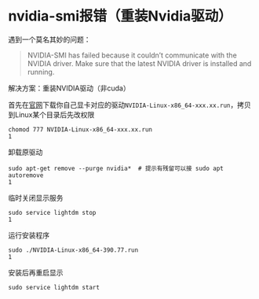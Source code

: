#  nvidia-smi报错（重装Nvidia驱动）

遇到一个莫名其妙的问题：

> NVIDIA-SMI has failed because it couldn’t communicate with the NVIDIA driver. Make sure that the latest NVIDIA driver is installed and running.

解决方案：重装NVIDIA驱动（非cuda）

首先在[官网](https://www.nvidia.com/Download/index.aspx?lang=cn)下载你自己显卡对应的驱动`NVIDIA-Linux-x86_64-xxx.xx.run`，拷贝到Linux某个目录后先改权限

```
chomod 777 NVIDIA-Linux-x86_64-xxx.xx.run
1
```

卸载原驱动

```
sudo apt-get remove --purge nvidia*  # 提示有残留可以接 sudo apt autoremove
1
```

临时关闭显示服务

```
sudo service lightdm stop
1
```

运行安装程序

```
sudo ./NVIDIA-Linux-x86_64-390.77.run
1
```

安装后再重启显示

```
sudo service lightdm start
```